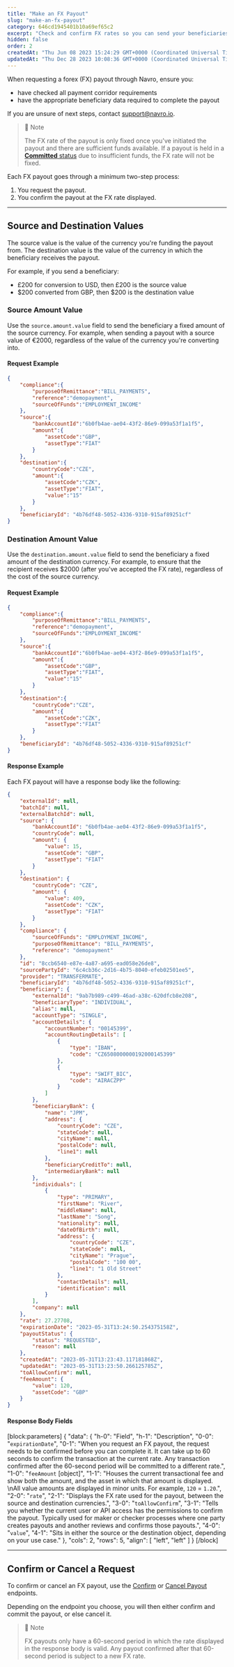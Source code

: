 ```yaml
---
title: "Make an FX Payout"
slug: "make-an-fx-payout"
category: 646cd1945401b10a69ef65c2
excerpt: "Check and confirm FX rates so you can send your beneficiaries fixed amounts."
hidden: false
order: 2
createdAt: "Thu Jun 08 2023 15:24:29 GMT+0000 (Coordinated Universal Time)"
updatedAt: "Thu Dec 28 2023 10:08:36 GMT+0000 (Coordinated Universal Time)"
---
```

When requesting a forex (FX) payout through Navro, ensure you:

- have checked all payment corridor requirements
- have the appropriate beneficiary data required to complete the payout

If you are unsure of next steps, contact [support@navro.io](mailto:support@navro.io).

> 🚧 Note
>
> The FX rate of the payout is only fixed once you've initiated the payout and there are sufficient funds available. If a payout is held in a [**Committed** status](https://navro.readme.io/docs/payout-statuses) due to insufficient funds, the FX rate will not be fixed.

Each FX payout goes through a minimum two-step process:

1. You request the payout.
2. You confirm the payout at the FX rate displayed.

***

## Source and Destination Values

The source value is the value of the currency you're funding the payout from. The destination value is the value of the currency in which the beneficiary receives the payout.

For example, if you send a beneficiary:

- £200 for conversion to USD, then £200 is the source value
- $200 converted from GBP, then $200 is the destination value

### Source Amount Value

Use the `source.amount.value` field to send the beneficiary a fixed amount of the source currency. For example, when sending a payout with a source value of €2000, regardless of the value of the currency you're converting into.

#### Request Example

```json
{
    "compliance":{
        "purposeOfRemittance":"BILL_PAYMENTS",
        "reference":"demopayment",
        "sourceOfFunds":"EMPLOYMENT_INCOME"
    },
    "source":{
        "bankAccountId":"6b0fb4ae-ae04-43f2-86e9-099a53f1a1f5",
        "amount":{
            "assetCode":"GBP",
            "assetType":"FIAT"
        }
    },
    "destination":{
        "countryCode":"CZE",
        "amount":{
            "assetCode":"CZK",
            "assetType":"FIAT",                      
            "value":"15"
        }
    },
    "beneficiaryId": "4b76df48-5052-4336-9310-915af89251cf"
}
```

### Destination Amount Value

Use the `destination.amount.value` field to send the beneficiary a fixed amount of the destination currency. For example, to ensure that the recipient receives $2000 (after you've accepted the FX rate), regardless of the cost of the source currency.

#### Request Example

```json
{
    "compliance":{
        "purposeOfRemittance":"BILL_PAYMENTS",
        "reference":"demopayment",
        "sourceOfFunds":"EMPLOYMENT_INCOME"
    },
    "source":{
        "bankAccountId":"6b0fb4ae-ae04-43f2-86e9-099a53f1a1f5",
        "amount":{
            "assetCode":"GBP",
            "assetType":"FIAT",
            "value":"15"
        }
    },
    "destination":{
        "countryCode":"CZE",
        "amount":{
            "assetCode":"CZK",
            "assetType":"FIAT"
        }
    },
    "beneficiaryId": "4b76df48-5052-4336-9310-915af89251cf"
}
```

#### Response Example

Each FX payout will have a response body like the following:

```json
{
    "externalId": null,
    "batchId": null,
    "externalBatchId": null,
    "source": {
        "bankAccountId": "6b0fb4ae-ae04-43f2-86e9-099a53f1a1f5",
        "countryCode": null,
        "amount": {
            "value": 15,
            "assetCode": "GBP",
            "assetType": "FIAT"
        }
    },
    "destination": {
        "countryCode": "CZE",
        "amount": {
            "value": 409,
            "assetCode": "CZK",
            "assetType": "FIAT"
        }
    },
    "compliance": {
        "sourceOfFunds": "EMPLOYMENT_INCOME",
        "purposeOfRemittance": "BILL_PAYMENTS",
        "reference": "demopayment"
    },
    "id": "8ccb6540-e87e-4a87-a695-ead058e26de8",
    "sourcePartyId": "6c4cb36c-2d16-4b75-8040-efeb02501ee5",
    "provider": "TRANSFERMATE",
    "beneficiaryId": "4b76df48-5052-4336-9310-915af89251cf",
    "beneficiary": {
        "externalId": "9ab7b989-c499-46ad-a38c-620dfcb8e208",
        "beneficiaryType": "INDIVIDUAL",
        "alias": null,
        "accountType": "SINGLE",
        "accountDetails": {
            "accountNumber": "00145399",
            "accountRoutingDetails": [
                {
                    "type": "IBAN",
                    "code": "CZ6508000000192000145399"
                },
                {
                    "type": "SWIFT_BIC",
                    "code": "AIRACZPP"
                }
            ]
        },
        "beneficiaryBank": {
            "name": "JPM",
            "address": {
                "countryCode": "CZE",
                "stateCode": null,
                "cityName": null,
                "postalCode": null,
                "line1": null
            },
            "beneficiaryCreditTo": null,
            "intermediaryBank": null
        },
        "individuals": [
            {
                "type": "PRIMARY",
                "firstName": "River",
                "middleName": null,
                "lastName": "Song",
                "nationality": null,
                "dateOfBirth": null,
                "address": {
                    "countryCode": "CZE",
                    "stateCode": null,
                    "cityName": "Prague",
                    "postalCode": "100 00",
                    "line1": "1 Old Street"
                },
                "contactDetails": null,
                "identification": null
            }
        ],
        "company": null
    },
    "rate": 27.27708,
    "expirationDate": "2023-05-31T13:24:50.254375158Z",
    "payoutStatus": {
        "status": "REQUESTED",
        "reason": null
    },
    "createdAt": "2023-05-31T13:23:43.117181868Z",
    "updatedAt": "2023-05-31T13:23:50.266125785Z",
    "toAllowConfirm": null,
    "feeAmount": {
        "value": 120,
        "assetCode": "GBP"
    }
}
```

#### Response Body Fields

[block:parameters]
{
  "data": {
    "h-0": "Field",
    "h-1": "Description",
    "0-0": "`expirationDate`",
    "0-1": "When you request an FX payout, the request needs to be confirmed before you can complete it. It can take up to 60 seconds to confirm the transaction at the current rate. Any transaction confirmed after the 60-second period will be committed to a different rate.",
    "1-0": "`feeAmount` [object]",
    "1-1": "Houses the current transactional fee and show both the amount, and the asset in which that amount is displayed.  \nAll value amounts are displayed in minor units. For example, `120` = `1.20`.",
    "2-0": "`rate`",
    "2-1": "Displays the FX rate used for the payout, between the source and destination currencies.",
    "3-0": "`toAllowConfirm`",
    "3-1": "Tells you whether the current user or API access has the permissions to confirm the payout. Typically used for maker or checker processes where one party creates payouts and another reviews and confirms those payouts.",
    "4-0": "`value`",
    "4-1": "Sits in either the source or the destination object, depending on your use case."
  },
  "cols": 2,
  "rows": 5,
  "align": [
    "left",
    "left"
  ]
}
[/block]

***

## Confirm or Cancel a Request

To confirm or cancel an FX payout, use the [Confirm](https://navro.readme.io/reference/confirm-payout-by-id) or [Cancel Payout](https://navro.readme.io/reference/cancel-payout-by-id) endpoints.

Depending on the endpoint you choose, you will then either confirm and commit the payout, or else cancel it.

> 🚧 Note
>
> FX payouts only have a 60-second period in which the rate displayed in the response body is valid. Any payout confirmed after that 60-second period is subject to a new FX rate.
